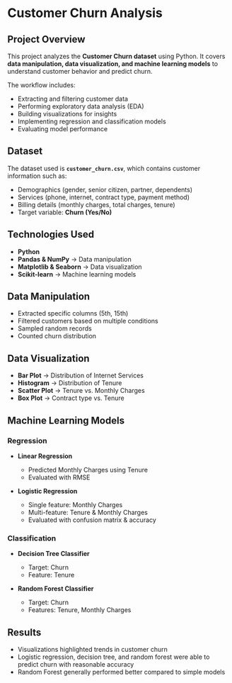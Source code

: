 # Customer Churn Analysis

## Project Overview

This project analyzes the **Customer Churn dataset** using Python. It covers **data manipulation, data visualization, and machine learning models** to understand customer behavior and predict churn.

The workflow includes:

* Extracting and filtering customer data
* Performing exploratory data analysis (EDA)
* Building visualizations for insights
* Implementing regression and classification models
* Evaluating model performance


##  Dataset

The dataset used is **`customer_churn.csv`**, which contains customer information such as:

* Demographics (gender, senior citizen, partner, dependents)
* Services (phone, internet, contract type, payment method)
* Billing details (monthly charges, total charges, tenure)
* Target variable: **Churn (Yes/No)**


## Technologies Used

* **Python**
* **Pandas & NumPy** → Data manipulation
* **Matplotlib & Seaborn** → Data visualization
* **Scikit-learn** → Machine learning models



##  Data Manipulation

* Extracted specific columns (5th, 15th)
* Filtered customers based on multiple conditions
* Sampled random records
* Counted churn distribution


##  Data Visualization

* **Bar Plot** → Distribution of Internet Services
* **Histogram** → Distribution of Tenure
* **Scatter Plot** → Tenure vs. Monthly Charges
* **Box Plot** → Contract type vs. Tenure



## Machine Learning Models

### Regression

* **Linear Regression**

  * Predicted Monthly Charges using Tenure
  * Evaluated with RMSE

* **Logistic Regression**

  * Single feature: Monthly Charges
  * Multi-feature: Tenure & Monthly Charges
  * Evaluated with confusion matrix & accuracy

### Classification

* **Decision Tree Classifier**

  * Target: Churn
  * Feature: Tenure

* **Random Forest Classifier**

  * Target: Churn
  * Features: Tenure, Monthly Charges



## Results

* Visualizations highlighted trends in customer churn
* Logistic regression, decision tree, and random forest were able to predict churn with reasonable accuracy
* Random Forest generally performed better compared to simple models

